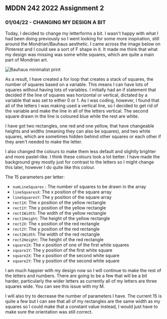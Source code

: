 ## MDDN 242 2022 Assignment 2

### 01/04/22 - CHANGING MY DESIGN A BIT

Today, I decided to change my letterforms a bit. I wasn't happy with what I had been doing previously so I went looking for some more inspiration, still around the Mondrian/Bauhaus aesthetic. I came across the image below on Pinterest and I could see a sort of F shape in it. It made me think that what my design was missing was some white squares, which are quite a main part of Mondrian art.

![Bauhaus minimalist print](https://i.pinimg.com/564x/4d/53/06/4d5306f3c8ee77fe81b5888cca29b3a2.jpg)

As a result, I have created a for loop that creates a stack of squares, the number of squares based on a variable. This means I can have lots of squares without having lots of variables. I initially had an if statement that decided if the line of squares was horizontal or vertical, dictated by a variable that was set to either 0 or 1. As I was coding, however, I found that all of the letters I was making used a vertical line, so I decided to get rid of the variable and make the line in all of the letters vertical. The second square drawn in the line is coloured blue while the rest are white.

I have got two rectangles, one red and one yellow, that have changeable heights and widths (meaning they can also be squares), and two white squares, which are sometimes hidden behind other squares or each other if they aren't needed to make the letter.

I also changed the colours to make them less default and slightly brighter and more pastel-like. I think these colours look a lot better. I have made the background grey mostly just for contrast to the letters so I might change this later, however I do quite like this colour.

The 15 parameters per letter:
  * `numLineSquares` : The number of squares to be drawn in the array
  * `lineSquaresX`: The x position of the square array
  * `lineSquaresY`: The y position of the square array
  * `rect1X`: The x position of the yellow rectangle
  * `rect1Y`: The y position of the yellow rectangle
  * `rect1Width`: The width of the yellow rectangle
  * `rect1Height`: The height of the yellow rectangle
  * `rect2X`: The x position of the red rectangle
  * `rect2Y`: The y position of the red rectangle
  * `rect2Width`: The width of the red rectangle
  * `rect2Height`: The height of the red rectangle
  * `square1X`: The x position of one of the first white squares
  * `square1Y`: The y position of the first white square
  * `square2X`: The x position of the second white square
  * `square2Y`: The y position of the second white square

I am much happier with my design now so I will continue to make the rest of the letters and numbers. There are going to be a few that will be a bit harder, particularly the wider letters as currently all of my letters are three squares wide. You can see this issue with my M.

I will also try to decrease the number of parameters I have. The current 15 is quite a few but I can see that all of my rectangles are the same width as my squares so I could make that a constant value instead, I would just have to make sure the orientation was still correct.
